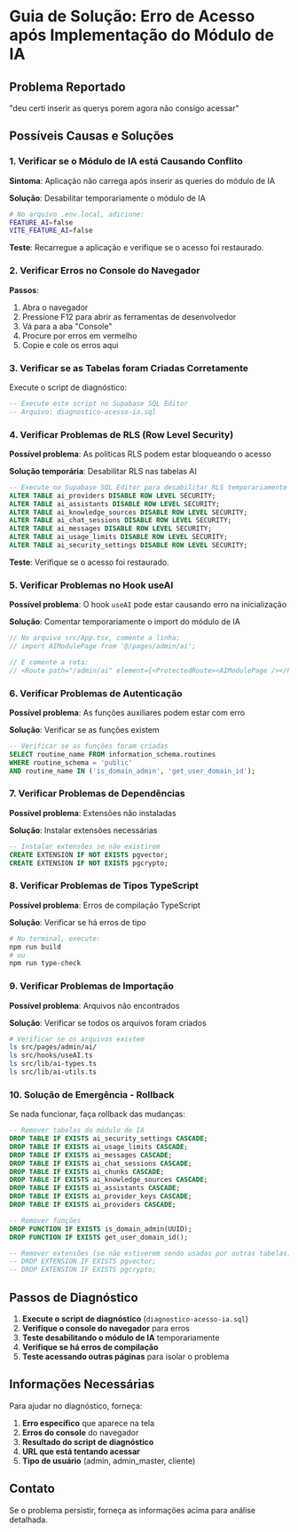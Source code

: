 # Guia de Solução: Erro de Acesso após Implementação do Módulo de IA

## Problema Reportado
"deu certi inserir as querys porem agora não consigo acessar"

## Possíveis Causas e Soluções

### 1. Verificar se o Módulo de IA está Causando Conflito

**Sintoma**: Aplicação não carrega após inserir as queries do módulo de IA

**Solução**: Desabilitar temporariamente o módulo de IA

```bash
# No arquivo .env.local, adicione:
FEATURE_AI=false
VITE_FEATURE_AI=false
```

**Teste**: Recarregue a aplicação e verifique se o acesso foi restaurado.

### 2. Verificar Erros no Console do Navegador

**Passos**:
1. Abra o navegador
2. Pressione F12 para abrir as ferramentas de desenvolvedor
3. Vá para a aba "Console"
4. Procure por erros em vermelho
5. Copie e cole os erros aqui

### 3. Verificar se as Tabelas foram Criadas Corretamente

Execute o script de diagnóstico:

```sql
-- Execute este script no Supabase SQL Editor
-- Arquivo: diagnostico-acesso-ia.sql
```

### 4. Verificar Problemas de RLS (Row Level Security)

**Possível problema**: As políticas RLS podem estar bloqueando o acesso

**Solução temporária**: Desabilitar RLS nas tabelas AI

```sql
-- Execute no Supabase SQL Editor para desabilitar RLS temporariamente
ALTER TABLE ai_providers DISABLE ROW LEVEL SECURITY;
ALTER TABLE ai_assistants DISABLE ROW LEVEL SECURITY;
ALTER TABLE ai_knowledge_sources DISABLE ROW LEVEL SECURITY;
ALTER TABLE ai_chat_sessions DISABLE ROW LEVEL SECURITY;
ALTER TABLE ai_messages DISABLE ROW LEVEL SECURITY;
ALTER TABLE ai_usage_limits DISABLE ROW LEVEL SECURITY;
ALTER TABLE ai_security_settings DISABLE ROW LEVEL SECURITY;
```

**Teste**: Verifique se o acesso foi restaurado.

### 5. Verificar Problemas no Hook useAI

**Possível problema**: O hook `useAI` pode estar causando erro na inicialização

**Solução**: Comentar temporariamente o import do módulo de IA

```typescript
// No arquivo src/App.tsx, comente a linha:
// import AIModulePage from '@/pages/admin/ai';

// E comente a rota:
// <Route path="/admin/ai" element={<ProtectedRoute><AIModulePage /></ProtectedRoute>} />
```

### 6. Verificar Problemas de Autenticação

**Possível problema**: As funções auxiliares podem estar com erro

**Solução**: Verificar se as funções existem

```sql
-- Verificar se as funções foram criadas
SELECT routine_name FROM information_schema.routines 
WHERE routine_schema = 'public' 
AND routine_name IN ('is_domain_admin', 'get_user_domain_id');
```

### 7. Verificar Problemas de Dependências

**Possível problema**: Extensões não instaladas

**Solução**: Instalar extensões necessárias

```sql
-- Instalar extensões se não existirem
CREATE EXTENSION IF NOT EXISTS pgvector;
CREATE EXTENSION IF NOT EXISTS pgcrypto;
```

### 8. Verificar Problemas de Tipos TypeScript

**Possível problema**: Erros de compilação TypeScript

**Solução**: Verificar se há erros de tipo

```bash
# No terminal, execute:
npm run build
# ou
npm run type-check
```

### 9. Verificar Problemas de Importação

**Possível problema**: Arquivos não encontrados

**Solução**: Verificar se todos os arquivos foram criados

```bash
# Verificar se os arquivos existem
ls src/pages/admin/ai/
ls src/hooks/useAI.ts
ls src/lib/ai-types.ts
ls src/lib/ai-utils.ts
```

### 10. Solução de Emergência - Rollback

Se nada funcionar, faça rollback das mudanças:

```sql
-- Remover tabelas do módulo de IA
DROP TABLE IF EXISTS ai_security_settings CASCADE;
DROP TABLE IF EXISTS ai_usage_limits CASCADE;
DROP TABLE IF EXISTS ai_messages CASCADE;
DROP TABLE IF EXISTS ai_chat_sessions CASCADE;
DROP TABLE IF EXISTS ai_chunks CASCADE;
DROP TABLE IF EXISTS ai_knowledge_sources CASCADE;
DROP TABLE IF EXISTS ai_assistants CASCADE;
DROP TABLE IF EXISTS ai_provider_keys CASCADE;
DROP TABLE IF EXISTS ai_providers CASCADE;

-- Remover funções
DROP FUNCTION IF EXISTS is_domain_admin(UUID);
DROP FUNCTION IF EXISTS get_user_domain_id();

-- Remover extensões (se não estiverem sendo usadas por outras tabelas)
-- DROP EXTENSION IF EXISTS pgvector;
-- DROP EXTENSION IF EXISTS pgcrypto;
```

## Passos de Diagnóstico

1. **Execute o script de diagnóstico** (`diagnostico-acesso-ia.sql`)
2. **Verifique o console do navegador** para erros
3. **Teste desabilitando o módulo de IA** temporariamente
4. **Verifique se há erros de compilação**
5. **Teste acessando outras páginas** para isolar o problema

## Informações Necessárias

Para ajudar no diagnóstico, forneça:

1. **Erro específico** que aparece na tela
2. **Erros do console** do navegador
3. **Resultado do script de diagnóstico**
4. **URL que está tentando acessar**
5. **Tipo de usuário** (admin, admin_master, cliente)

## Contato

Se o problema persistir, forneça as informações acima para análise detalhada.
